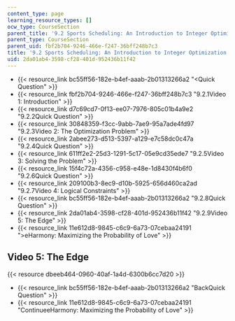```yaml
---
content_type: page
learning_resource_types: []
ocw_type: CourseSection
parent_title: '9.2 Sports Scheduling: An Introduction to Integer Optimization '
parent_type: CourseSection
parent_uid: fbf2b704-9246-466e-f247-36bff248b7c3
title: '9.2 Sports Scheduling: An Introduction to Integer Optimization '
uid: 2da01ab4-3598-cf28-401d-952436b11f42
---
```


*   {{< resource_link bc55ff56-182e-b4ef-aaab-2b01313266a2 "\<Quick Question" >}}
*   {{< resource_link fbf2b704-9246-466e-f247-36bff248b7c3 "9.2.1Video 1: Introduction" >}}
*   {{< resource_link d7c69cd7-0f13-ee07-7976-805c01b4a9e2 "9.2.2Quick Question" >}}
*   {{< resource_link 30848359-f3cc-9abb-7ae9-95a7ade4fd97 "9.2.3Video 2: The Optimization Problem" >}}
*   {{< resource_link 2abee273-d513-5397-a129-e7c58dc0c47a "9.2.4Quick Question" >}}
*   {{< resource_link 611ff2e2-25d3-1291-5c17-05e9cd35ede7 "9.2.5Video 3: Solving the Problem" >}}
*   {{< resource_link 15f4c72a-4356-c958-e48e-1d8430f4b6f0 "9.2.6Quick Question" >}}
*   {{< resource_link 209100b3-8ec9-d10b-5925-656d460ca2ad "9.2.7Video 4: Logical Constraints" >}}
*   {{< resource_link bc55ff56-182e-b4ef-aaab-2b01313266a2 "9.2.8Quick Question" >}}
*   {{< resource_link 2da01ab4-3598-cf28-401d-952436b11f42 "9.2.9Video 5: The Edge" >}}
*   {{< resource_link 11e612d8-9845-c6c9-6a73-07cebaa24191 "\>eHarmony: Maximizing the Probability of Love" >}}

Video 5: The Edge
-----------------

{{< resource dbeeb464-0960-40af-1a4d-6300b6cc7d20 >}}

*   {{< resource_link bc55ff56-182e-b4ef-aaab-2b01313266a2 "BackQuick Question" >}}
*   {{< resource_link 11e612d8-9845-c6c9-6a73-07cebaa24191 "ContinueeHarmony: Maximizing the Probability of Love" >}}